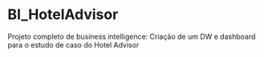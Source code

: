 # BI_HotelAdvisor
Projeto  completo de business intelligence: Criação de um DW e dashboard para o estudo de caso do Hotel Advisor 
